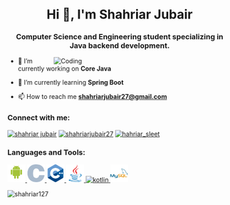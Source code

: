 <h1 align="center">Hi 👋, I'm Shahriar Jubair</h1>
<h3 align="center">Computer Science and Engineering student specializing in Java backend development.</h3>
<img align="right" alt="Coding" width="400" src="https://i.makeagif.com/media/4-05-2022/FvBVst.gif">

- 🔭 I’m currently working on **Core Java**

- 🌱 I’m currently learning **Spring Boot**

- 📫 How to reach me **shahriarjubair27@gmail.com**

<h3 align="left">Connect with me:</h3>
<p align="left">
<a href="https://fb.com/shahriar jubair" target="blank"><img align="center" src="https://raw.githubusercontent.com/rahuldkjain/github-profile-readme-generator/master/src/images/icons/Social/facebook.svg" alt="shahriar jubair" height="30" width="40" /></a>
<a href="https://www.hackerrank.com/shahriarjubair27" target="blank"><img align="center" src="https://raw.githubusercontent.com/rahuldkjain/github-profile-readme-generator/master/src/images/icons/Social/hackerrank.svg" alt="shahriarjubair27" height="30" width="40" /></a>
<a href="https://www.leetcode.com/hahriar_sleet" target="blank"><img align="center" src="https://raw.githubusercontent.com/rahuldkjain/github-profile-readme-generator/master/src/images/icons/Social/leet-code.svg" alt="hahriar_sleet" height="30" width="40" /></a>
</p>

<h3 align="left">Languages and Tools:</h3>
<p align="left"> <a href="https://developer.android.com" target="_blank" rel="noreferrer"> <img src="https://raw.githubusercontent.com/devicons/devicon/master/icons/android/android-original-wordmark.svg" alt="android" width="40" height="40"/> </a> <a href="https://www.cprogramming.com/" target="_blank" rel="noreferrer"> <img src="https://raw.githubusercontent.com/devicons/devicon/master/icons/c/c-original.svg" alt="c" width="40" height="40"/> </a> <a href="https://www.w3schools.com/cpp/" target="_blank" rel="noreferrer"> <img src="https://raw.githubusercontent.com/devicons/devicon/master/icons/cplusplus/cplusplus-original.svg" alt="cplusplus" width="40" height="40"/> </a> <a href="https://www.java.com" target="_blank" rel="noreferrer"> <img src="https://raw.githubusercontent.com/devicons/devicon/master/icons/java/java-original.svg" alt="java" width="40" height="40"/> </a> <a href="https://kotlinlang.org" target="_blank" rel="noreferrer"> <img src="https://www.vectorlogo.zone/logos/kotlinlang/kotlinlang-icon.svg" alt="kotlin" width="40" height="40"/> </a> <a href="https://www.mysql.com/" target="_blank" rel="noreferrer"> <img src="https://raw.githubusercontent.com/devicons/devicon/master/icons/mysql/mysql-original-wordmark.svg" alt="mysql" width="40" height="40"/> </a> </p>

<p><img align="center" src="https://github-readme-stats.vercel.app/api/top-langs?username=shahriar127&show_icons=true&locale=en&layout=compact" alt="shahriar127" /></p>
